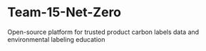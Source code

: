 # Team-15-Net-Zero
Open-source platform for trusted product carbon labels data and environmental labeling education
